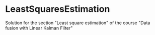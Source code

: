 # LeastSquaresEstimation
Solution for the section "Least square estimation" of the course "Data fusion with Linear Kalman Filter"
